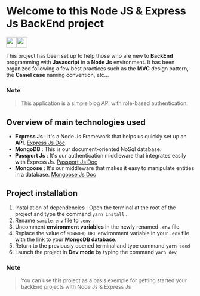 # Welcome to this Node JS & Express Js BackEnd project

<img src="https://media.giphy.com/media/hvRJCLFzcasrR4ia7z/giphy.gif" width="28"><img src="https://emojis.slackmojis.com/emojis/images/1531849430/4246/blob-sunglasses.gif?1531849430" width="28"/>

This project has been set up to help those who are new to **BackEnd** programming with **Javascript** in a **Node Js** environment. It has been organized following a few best practices such as the **MVC** design pattern, the **Camel case** naming convention, etc...

### Note

> This application is a simple blog API with role-based authentication.

## Overview of main technologies used

- **Express Js** : It's a Node Js Framework that helps us quickly set up an **API**. [Express Js Doc](https://expressjs.com/)
- **MongoDB** : This is our document-oriented NoSql database.
- **Passport Js** : It's our authentication middleware that integrates easily with Express Js. [Passport Js Doc](https://www.passportjs.org/)
- **Mongoose** : It's our middleware that makes it easy to manipulate entities in a database. [Mongoose Js Doc](https://mongoosejs.com/)

## Project installation

1.  Installation of dependencies : Open the terminal at the root of the project and type the command `yarn install` .
2.  Rename `sample.env` file to `.env` .
3.  Uncomment **environment variables** in the newly renamed `.env` file.
4.  Replace the value of `MONGOHQ_URL` environment variable in your `.env` file with the link to your **MongoDB database**.
5.  Return to the previously opened terminal and type command `yarn seed`
6.  Launch the project in **Dev mode** by typing the command `yarn dev`

### Note

> You can use this project as a basis exemple for getting started your backEnd
> projects with Node Js & Express Js
